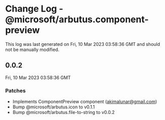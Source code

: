 # Change Log - @microsoft/arbutus.component-preview

This log was last generated on Fri, 10 Mar 2023 03:58:36 GMT and should not be manually modified.

<!-- Start content -->

## 0.0.2

Fri, 10 Mar 2023 03:58:36 GMT

### Patches

- Implements ComponentPreview component (akimalunar@gmail.com)
- Bump @microsoft/arbutus.icon to v0.1.1
- Bump @microsoft/arbutus.file-to-string to v0.0.2
